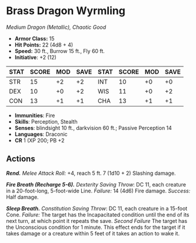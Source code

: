 # Brass Dragon Wyrmling

*Medium Dragon (Metallic), Chaotic Good*

- **Armor Class:** 15
- **Hit Points:** 22 (4d8 + 4)
- **Speed:** 30 ft., Burrow 15 ft., Fly 60 ft.
- **Initiative**: +2 (12)

|STAT|SCORE|MOD|SAVE|STAT|SCORE|MOD|SAVE|
| --- | --- | --- | ---- |---| --- | --- | ---- |
| STR | 15 | +2 | +2 | INT | 10 | +0 | +0 |
| DEX | 10 | +0 | +2 | WIS | 11 | +0 | +2 |
| CON | 13 | +1 | +1 | CHA | 13 | +1 | +1 |

- **Immunities**: Fire
- **Skills**: Perception, Stealth
- **Senses**: blindsight 10 ft., darkvision 60 ft.; Passive Perception 14
- **Languages**: Draconic
- **CR** 1 (XP 200; PB +2

## Actions

***Rend.*** *Melee Attack Roll:* +4, reach 5 ft. 7 (1d10 + 2) Slashing damage.

***Fire Breath (Recharge 5-6).*** *Dexterity Saving Throw*: DC 11, each creature in a 20-foot-long, 5-foot-wide Line. *Failure:*  14 (4d6) Fire damage. *Success:*  Half damage.

***Sleep Breath.*** *Constitution Saving Throw*: DC 11, each creature in a 15-foot Cone. *Failure:*  The target has the Incapacitated condition until the end of its next turn, at which point it repeats the save. *Second Failure* The target has the Unconscious condition for 1 minute. This effect ends for the target if it takes damage or a creature within 5 feet of it takes an action to wake it.

